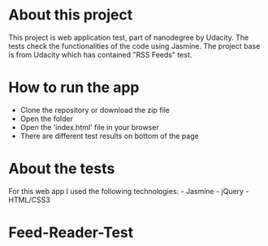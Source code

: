 # About this project

This project is web application test, part of nanodegree by Udacity. The tests check the functionalities of the code using Jasmine. The project base is from Udacity which has contained "RSS Feeds" test.

# How to run the app

- Clone the repository or download the zip file
- Open the folder
- Open the 'index.html' file in your browser
- There are different test results on bottom of the page

# About the tests

For this web app I used the following technologies:
    - Jasmine
    - jQuery
    - HTML/CSS3




# Feed-Reader-Test
